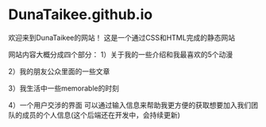 # DunaTaikee.github.io

欢迎来到DunaTaikee的网站！
这是一个通过CSS和HTML完成的静态网站

网站内容大概分成四个部分：
1）关于我的一些介绍和我最喜欢的5个动漫

2）我的朋友公众里面的一些文章

3）我生活中一些memorable的时刻

4）一个用户交涉的界面 可以通过输入信息来帮助我更方便的获取想要加入我们团队的成员的个人信息(这个后端还在开发中，会持续更新)
